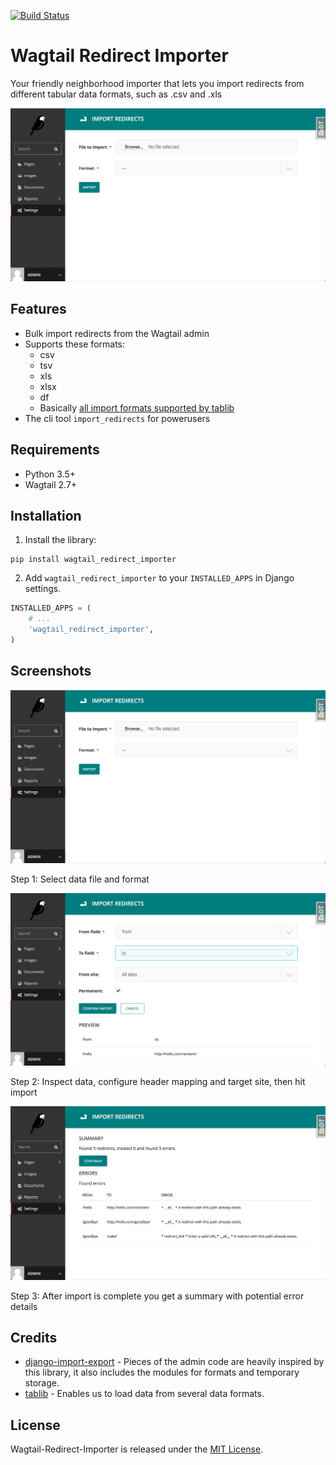 [![Build Status](https://travis-ci.org/frojd/wagtail-redirect-importer.svg?branch=develop)](https://travis-ci.org/frojd/wagtail-redirect-importer)
# Wagtail Redirect Importer

Your friendly neighborhood importer that lets you import redirects from different tabular data formats, such as .csv and .xls

![Screen1](https://raw.githubusercontent.com/frojd/wagtail-redirect-importer/develop/img/screen_1.png)


## Features

- Bulk import redirects from the Wagtail admin
- Supports these formats:
    - csv
    - tsv
    - xls
    - xlsx
    - df
    - Basically [all import formats supported by tablib](https://tablib.readthedocs.io/en/stable/formats/)
- The cli tool `import_redirects` for powerusers


## Requirements

- Python 3.5+
- Wagtail 2.7+


## Installation

1. Install the library:

```
pip install wagtail_redirect_importer
```

2. Add `wagtail_redirect_importer` to your `INSTALLED_APPS` in Django settings.

```python
INSTALLED_APPS = (
    # ...
    'wagtail_redirect_importer',
)
```


## Screenshots

![Screen1](https://raw.githubusercontent.com/frojd/wagtail-redirect-importer/develop/img/screen_1.png)

Step 1: Select data file and format

![Screen2](https://raw.githubusercontent.com/frojd/wagtail-redirect-importer/develop/img/screen_2.png)

Step 2: Inspect data, configure header mapping and target site, then hit import

![Screen3](https://raw.githubusercontent.com/frojd/wagtail-redirect-importer/develop/img/screen_3.png)

Step 3: After import is complete you get a summary with potential error details


## Credits

- [django-import-export](https://github.com/django-import-export/django-import-export) - Pieces of the admin code are heavily inspired by this library, it also includes the modules for formats and temporary storage.
- [tablib](https://github.com/jazzband/tablib) - Enables us to load data from several data formats.


## License

Wagtail-Redirect-Importer is released under the [MIT License](http://www.opensource.org/licenses/MIT).
